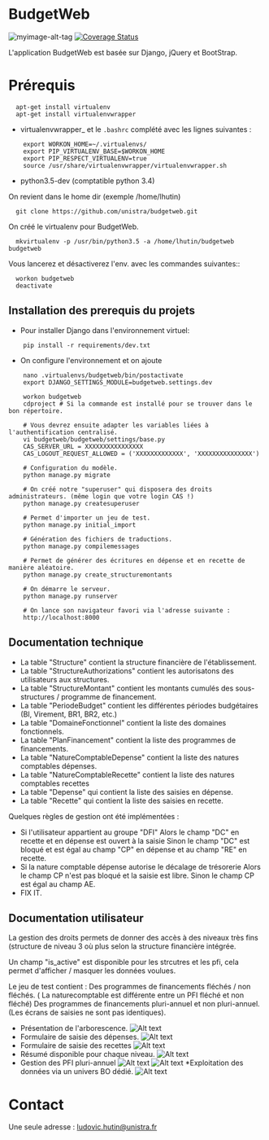BudgetWeb
========================

![myimage-alt-tag](https://secure.travis-ci.org/unistra/budgetweb.png?branch=master)
[![Coverage Status](https://coveralls.io/repos/github/unistra/budgetweb/badge.svg)](https://coveralls.io/github/unistra/budgetweb)
  
L'application BudgetWeb est basée sur Django, jQuery et BootStrap.


Prérequis
===================
```
  apt-get install virtualenv
  apt-get install virtualenvwrapper
``` 
  * virtualenvwrapper_ et le ``.bashrc`` complété avec les lignes suivantes :

```
	export WORKON_HOME=~/.virtualenvs/
	export PIP_VIRTUALENV_BASE=$WORKON_HOME
	export PIP_RESPECT_VIRTUALENV=true
	source /usr/share/virtualenvwrapper/virtualenvwrapper.sh
``` 	
  * python3.5-dev (comptatible python 3.4)
  
On revient dans le home dir (exemple /home/lhutin)
``` 
  git clone https://github.com/unistra/budgetweb.git
```   
On créé le virtualenv pour BudgetWeb.
``` 
  mkvirtualenv -p /usr/bin/python3.5 -a /home/lhutin/budgetweb budgetweb
```   
Vous lancerez et désactiverez l'env. avec les commandes suivantes::
```
  workon budgetweb
  deactivate
```   
  
Installation des prerequis du projets
-------------------------------------

* Pour installer Django dans l'environnement virtuel:
```
    pip install -r requirements/dev.txt
```
* On configure l'environnement et on ajoute 
``` 
    nano .virtualenvs/budgetweb/bin/postactivate
    export DJANGO_SETTINGS_MODULE=budgetweb.settings.dev
    
    workon budgetweb
    cdproject # Si la commande est installé pour se trouver dans le bon répertoire.

    # Vous devrez ensuite adapter les variables liées à l'authentification centralisé.
    vi budgetweb/budgetweb/settings/base.py 
    CAS_SERVER_URL = XXXXXXXXXXXXXXXX
    CAS_LOGOUT_REQUEST_ALLOWED = ('XXXXXXXXXXXXX', 'XXXXXXXXXXXXXXX')
    
    # Configuration du modèle.
    python manage.py migrate
    
    # On créé notre "superuser" qui disposera des droits administrateurs. (même login que votre login CAS !)
    python manage.py createsuperuser
    
    # Permet d'importer un jeu de test.
    python manage.py initial_import
    
    # Génération des fichiers de traductions.
    python manage.py compilemessages
    
    # Permet de générer des écritures en dépense et en recette de manière aléatoire.
    python manage.py create_structuremontants
    
    # On démarre le serveur.
    python manage.py runserver
    
    # On lance son navigateur favori via l'adresse suivante :
    http://localhost:8000
``` 

Documentation technique
-----------------------

 * La table "Structure" contient la structure financière de l'établissement.
 * La table "StructureAuthorizations" contient les autorisatons des utilisateurs aux structures.
 * La table "StructureMontant" contient les montants cumulés des sous-structures / programme de financement.
 * La table "PeriodeBudget" contient les différentes périodes budgétaires (BI, Virement, BR1, BR2, etc.)
 * La table "DomaineFonctionnel" contient la liste des domaines fonctionnels.
 * La table "PlanFinancement" contient la liste des programmes de financements.
 * La table "NatureComptableDepense" contient la liste des natures comptables dépenses.
 * La table "NatureComptableRecette" contient la liste des natures comptables recettes
 * La table "Depense" qui contient la liste des saisies en dépense.
 * La table "Recette" qui contient la liste des saisies en recette.

Quelques règles de gestion ont été implémentées :
  * Si l'utilisateur appartient au groupe "DFI"
        Alors le champ "DC" en recette et en dépense est ouvert à la saisie
        Sinon le champ "DC" est bloqué et est égal au champ "CP" en dépense et au champ "RE" en recette.
  * Si la nature comptable dépense autorise le décalage de trésorerie
        Alors le champ CP n'est pas bloqué et la saisie est libre.
        Sinon le champ CP est égal au champ AE.
  * FIX IT.

Documentation utilisateur
-------------------------

La gestion des droits permets de donner des accès à des niveaux très fins (structure de niveau 3 où plus selon la structure financière intégrée.

Un champ "is_active" est disponible pour les strcutres et les pfi, cela permet d'afficher / masquer les données voulues.

Le jeu de test contient :
    Des programmes de financements fléchés / non fléchés. ( La naturecomptable est différente entre un PFI fléché et non fléché)
    Des programmes de financements pluri-annuel et non pluri-annuel. (Les écrans de saisies ne sont pas identiques).

* Présentation de l'arborescence.
![Alt text](docs/images/capture1.jpg?raw=true "Title")
* Formulaire de saisie des dépenses.
![Alt text](docs/images/capture2.jpg?raw=true "Title")
* Formulaire de saisie des recettes
![Alt text](docs/images/capture3.jpg?raw=true "Title")
* Résumé disponible pour chaque niveau.
![Alt text](docs/images/capture4.jpg?raw=true "Title")
* Gestion des PFI pluri-annuel
![Alt text](docs/images/capture5.jpg?raw=true "Title")
![Alt text](docs/images/capture6.jpg?raw=true "Title")
*Exploitation des données via un univers BO dédié.
![Alt text](docs/images/capture7.jpg?raw=true "Title")

Contact
========================

Une seule adresse : ludovic.hutin@unistra.fr
